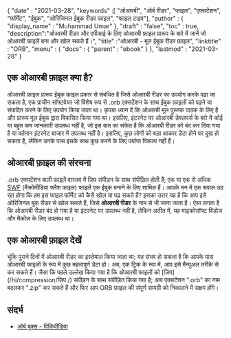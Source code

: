 {
  "date" : "2021-03-28",
  "keywords" :[ "ओआरबी", "ऑर्ब रीडर", "फाइल", "एक्सटेंशन", "फॉर्मेट", "ईबुक", "ओरिजिनल ईबुक रीडर फाइल", "फाइल टाइप"],
  "author" : {
    "display_name" : "Muhammad Umar"
},
  "draft" : "false",
  "toc" : true,
  "description":"ओआरबी रीडर और एपीआई के लिए ओआरबी फ़ाइल प्रारूप के बारे में जानें जो ओआरबी फाइलें बना और खोल सकते हैं।",
  "title" :"ओआरबी - मूल ईबुक रीडर फ़ाइल",
  "linktitle" : "ORB",
  "menu" : {
    "docs" : {
      "parent" : "ebook"
}
},
  "lastmod" : "2021-03-28"
}

## एक ओआरबी फ़ाइल क्या है? ##

ओआरबी फ़ाइल प्रारूप ईबुक फ़ाइल प्रकार से संबंधित है जिसे ओआरबी रीडर का उपयोग करके पढ़ा जा सकता है, एक प्राचीन सॉफ्टवेयर जो विशेष रूप से .orb एक्सटेंशन के साथ ईबुक फ़ाइलों को पढ़ने या संपादित करने के लिए उपयोग किया जाता था। कृपया ध्यान दें कि ओआरबी मूल पुस्तक पाठक के लिए है और प्रारूप मूल ईबुक द्वारा विकसित किया गया था। इसलिए, इंटरनेट पर ओआरबी डेवलपर्स के बारे में कोई या बहुत कम जानकारी उपलब्ध नहीं है, जो इस बात का संकेत है कि ओआरबी रीडर को बंद कर दिया गया है या वर्तमान इंटरनेट बाजार में उपलब्ध नहीं है। इसलिए, कुछ लोगों को बड़ा आकार डेटा होने पर दुख हो सकता है, लेकिन उनके पास इसके साथ कुछ करने के लिए पर्याप्त विकल्प नहीं हैं।

## ओआरबी फ़ाइल की संरचना ##

.orb एक्सटेंशन वाली फ़ाइलें वास्तव में ज़िप संपीड़न के साथ संपीड़ित होती हैं; एक या एक से अधिक [SWF](/hi/page-description-language/swf/) (मैक्रोमीडिया फ्लैश फाइल) फाइलें एक ईबुक बनाने के लिए शामिल हैं। आपके मन में एक सवाल उठ रहा होगा कि हम इस फाइल फॉर्मेट को कैसे खोल या पढ़ सकते हैं? इसका उत्तर यह है कि आप इसे ओरिजिनल बुक रीडर से खोल सकते हैं, जिसे **ओआरबी रीडर** के नाम से भी जाना जाता है। ऐसा लगता है कि ओआरबी रीडर बंद हो गया है या इंटरनेट पर उपलब्ध नहीं है, लेकिन अतीत में, यह माइक्रोसॉफ्ट विंडोज और मैकोज़ के लिए उपलब्ध था।

## एक ओआरबी फ़ाइल देखें ##

चूंकि पुराने दिनों में ओआरबी रीडर का इस्तेमाल किया जाता था; यह संभव हो सकता है कि आपके पास ओआरबी फाइलों के रूप में कुछ महत्वपूर्ण डेटा हो। अब, एक ट्रिक के रूप में, आप इसे मैन्युअल तरीके से कर सकते हैं। जैसा कि पहले उल्लेख किया गया है कि ओआरबी फाइलों को [ज़िप](/hi/compression/ज़िप /) संपीड़न के साथ संपीड़ित किया गया है; आप एक्सटेंशन ".orb" का नाम बदलकर ".zip" कर सकते हैं और फिर आप ORB फ़ाइल की संपूर्ण सामग्री को निकालने में सक्षम होंगे।


## संदर्भ

* [ओर्ब बुक्स - विकिपीडिया](https://en.wikipedia.org/wiki/Orb_Books)

